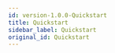 ```yaml
---
id: version-1.0.0-Quickstart
title: Quickstart
sidebar_label: Quickstart
original_id: Quickstart
---
```



